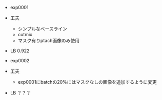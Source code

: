 * exp0001
 * 工夫
   * シンプルなベースライン
   * cutmix
   * マスク有りptach画像のみ使用
 * LB 0.922

* exp0002
 * 工夫
   * exp0001にbatchの20%にはマスクなしの画像を追加するように変更
 * LB ？？？
